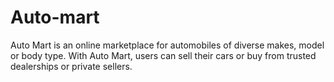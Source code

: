 # Auto-mart
Auto Mart is an online marketplace for automobiles of diverse makes, model or body type. With Auto Mart, users can sell their cars or buy from trusted dealerships or private sellers.
